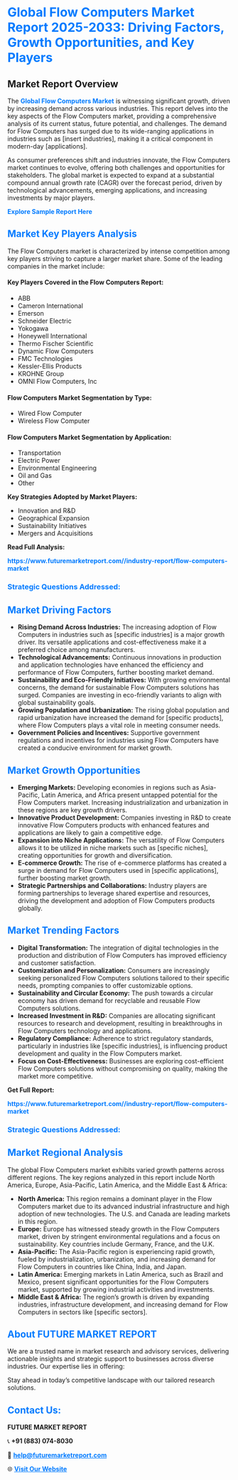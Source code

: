 <h1 style="color: #007BFF;">Global Flow Computers Market Report 2025-2033: Driving Factors, Growth Opportunities, and Key Players</h1>

<section id="overview">
<h2>Market Report Overview</h2>
<p>The <a href="https://www.futuremarketreport.com//industry-report/flow-computers-market" style="color: #007BFF; text-decoration: none;"><strong>Global Flow Computers Market</strong></a> is witnessing significant growth, driven by increasing demand across various industries. This report delves into the key aspects of the Flow Computers market, providing a comprehensive analysis of its current status, future potential, and challenges. The demand for Flow Computers has surged due to its wide-ranging applications in industries such as [insert industries], making it a critical component in modern-day [applications].</p>
<p>As consumer preferences shift and industries innovate, the Flow Computers market continues to evolve, offering both challenges and opportunities for stakeholders. The global market is expected to expand at a substantial compound annual growth rate (CAGR) over the forecast period, driven by technological advancements, emerging applications, and increasing investments by major players.</p>
</section>

<section id="overview">
<p><a href="https://www.futuremarketreport.com//request-sample/reportId=51507" style="color: #007BFF; text-decoration: none;"><strong>Explore Sample Report Here</strong></a></p>
</section>

<section id="key-players">
<h2 style="color: #007BFF;">Market Key Players Analysis</h2>
<p>The Flow Computers market is characterized by intense competition among key players striving to capture a larger market share. Some of the leading companies in the market include:</p>
<h4>Key Players Covered in the Flow Computers Report:</h4>
<ul><li>ABB</li><li>Cameron International</li><li>Emerson</li><li>Schneider Electric</li><li>Yokogawa</li><li>Honeywell International</li><li>Thermo Fischer Scientific</li><li>Dynamic Flow Computers</li><li>FMC Technologies</li><li>Kessler-Ellis Products</li><li>KROHNE Group</li><li>OMNI Flow Computers, Inc</li></ul>
<h4>Flow Computers Market Segmentation by Type:</h4>
<ul><li>Wired Flow Computer</li><li>Wireless Flow Computer</li></ul>

<h4>Flow Computers Market Segmentation by Application:</h4>
<ul><li>Transportation</li><li>Electric Power</li><li>Environmental Engineering</li><li>Oil and Gas</li><li>Other</li></ul>
<p><strong>Key Strategies Adopted by Market Players:</strong></p>
<ul>
<li>Innovation and R&D</li>
<li>Geographical Expansion</li>
<li>Sustainability Initiatives</li>
<li>Mergers and Acquisitions</li>
</ul>
</section>

<section>
<p><strong>Read Full Analysis: </strong></p><a href="https://www.futuremarketreport.com//industry-report/flow-computers-market" style="color: #007BFF; text-decoration: none;"><strong>https://www.futuremarketreport.com//industry-report/flow-computers-market</strong></a>
<h3 style="color: #007BFF;">Strategic Questions Addressed:</h3>
</section>

<section id="driving-factors">
<h2 style="color: #007BFF;">Market Driving Factors</h2>
<ul>
<li><strong>Rising Demand Across Industries:</strong> The increasing adoption of Flow Computers in industries such as [specific industries] is a major growth driver. Its versatile applications and cost-effectiveness make it a preferred choice among manufacturers.</li>
<li><strong>Technological Advancements:</strong> Continuous innovations in production and application technologies have enhanced the efficiency and performance of Flow Computers, further boosting market demand.</li>
<li><strong>Sustainability and Eco-Friendly Initiatives:</strong> With growing environmental concerns, the demand for sustainable Flow Computers solutions has surged. Companies are investing in eco-friendly variants to align with global sustainability goals.</li>
<li><strong>Growing Population and Urbanization:</strong> The rising global population and rapid urbanization have increased the demand for [specific products], where Flow Computers plays a vital role in meeting consumer needs.</li>
<li><strong>Government Policies and Incentives:</strong> Supportive government regulations and incentives for industries using Flow Computers have created a conducive environment for market growth.</li>
</ul>
</section>

<section id="growth-opportunities">
<h2 style="color: #007BFF;">Market Growth Opportunities</h2>
<ul>
<li><strong>Emerging Markets:</strong> Developing economies in regions such as Asia-Pacific, Latin America, and Africa present untapped potential for the Flow Computers market. Increasing industrialization and urbanization in these regions are key growth drivers.</li>
<li><strong>Innovative Product Development:</strong> Companies investing in R&D to create innovative Flow Computers products with enhanced features and applications are likely to gain a competitive edge.</li>
<li><strong>Expansion into Niche Applications:</strong> The versatility of Flow Computers allows it to be utilized in niche markets such as [specific niches], creating opportunities for growth and diversification.</li>
<li><strong>E-commerce Growth:</strong> The rise of e-commerce platforms has created a surge in demand for Flow Computers used in [specific applications], further boosting market growth.</li>
<li><strong>Strategic Partnerships and Collaborations:</strong> Industry players are forming partnerships to leverage shared expertise and resources, driving the development and adoption of Flow Computers products globally.</li>
</ul>
</section>

<section id="trending-factors">
<h2 style="color: #007BFF;">Market Trending Factors</h2>
<ul>
<li><strong>Digital Transformation:</strong> The integration of digital technologies in the production and distribution of Flow Computers has improved efficiency and customer satisfaction.</li>
<li><strong>Customization and Personalization:</strong> Consumers are increasingly seeking personalized Flow Computers solutions tailored to their specific needs, prompting companies to offer customizable options.</li>
<li><strong>Sustainability and Circular Economy:</strong> The push towards a circular economy has driven demand for recyclable and reusable Flow Computers solutions.</li>
<li><strong>Increased Investment in R&D:</strong> Companies are allocating significant resources to research and development, resulting in breakthroughs in Flow Computers technology and applications.</li>
<li><strong>Regulatory Compliance:</strong> Adherence to strict regulatory standards, particularly in industries like [specific industries], is influencing product development and quality in the Flow Computers market.</li>
<li><strong>Focus on Cost-Effectiveness:</strong> Businesses are exploring cost-efficient Flow Computers solutions without compromising on quality, making the market more competitive.</li>
</ul>
</section>

<section>
<p><strong>Get Full Report: </strong></p><a href="https://www.futuremarketreport.com//industry-report/flow-computers-market" style="color: #007BFF; text-decoration: none;"><strong>https://www.futuremarketreport.com//industry-report/flow-computers-market</strong></a>
<h3 style="color: #007BFF;">Strategic Questions Addressed:</h3>
</section>


<section id="regional-analysis">
<h2 style="color: #007BFF;">Market Regional Analysis</h2>
<p>The global Flow Computers market exhibits varied growth patterns across different regions. The key regions analyzed in this report include North America, Europe, Asia-Pacific, Latin America, and the Middle East & Africa:</p>
<ul>
<li><strong>North America:</strong> This region remains a dominant player in the Flow Computers market due to its advanced industrial infrastructure and high adoption of new technologies. The U.S. and Canada are leading markets in this region.</li>
<li><strong>Europe:</strong> Europe has witnessed steady growth in the Flow Computers market, driven by stringent environmental regulations and a focus on sustainability. Key countries include Germany, France, and the U.K.</li>
<li><strong>Asia-Pacific:</strong> The Asia-Pacific region is experiencing rapid growth, fueled by industrialization, urbanization, and increasing demand for Flow Computers in countries like China, India, and Japan.</li>
<li><strong>Latin America:</strong> Emerging markets in Latin America, such as Brazil and Mexico, present significant opportunities for the Flow Computers market, supported by growing industrial activities and investments.</li>
<li><strong>Middle East & Africa:</strong> The region’s growth is driven by expanding industries, infrastructure development, and increasing demand for Flow Computers in sectors like [specific sectors].</li>
</ul>
</section>

<footer>
<h2 style="color: #007BFF;">About FUTURE MARKET REPORT</h2>
<p>We are a trusted name in market research and advisory services, delivering actionable insights and strategic support to businesses across diverse industries. Our expertise lies in offering:</p>

<p>Stay ahead in today’s competitive landscape with our tailored research solutions.</p>

<h2 style="color: #007BFF;">Contact Us:</h2>
<p><strong>FUTURE MARKET REPORT</strong></p>
<p>📞 <strong>+91 (883) 074-8030</strong></p>
<p>📧 <strong><a href="mailto:help@futuremarketreport.com" style="color: #007BFF;">help@futuremarketreport.com</a></strong></p>
<p>🌐 <strong><a href="https://www.futuremarketreport.com/" style="color: #007BFF;">Visit Our Website</a></strong></p>
</footer>